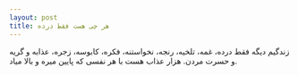 ```yaml
---
layout: post
title: هر چی هست فقط درده
---
```


زندگیم دیگه فقط درده، غمه، تلخیه، رنجه، نخواستنه، فکره، کابوسه، زجره، عذابه و گریه و حسرت مردن. هزار عذاب هست با هر نفسی که پایین میره و بالا میاد.
